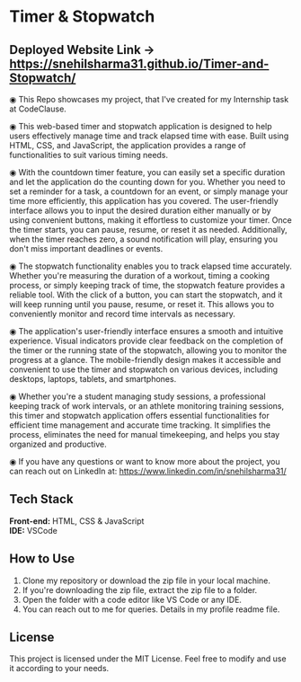 # Timer & Stopwatch

## Deployed Website Link -> https://snehilsharma31.github.io/Timer-and-Stopwatch/

◉ This Repo showcases my project, that I've created for my Internship task at CodeClause.

◉ This web-based timer and stopwatch application is designed to help users effectively manage time and track elapsed time with ease. Built using HTML, CSS, and JavaScript, the application provides a range of functionalities to suit various timing needs.

◉ With the countdown timer feature, you can easily set a specific duration and let the application do the counting down for you. Whether you need to set a reminder for a task, a countdown for an event, or simply manage your time more efficiently, this application has you covered. The user-friendly interface allows you to input the desired duration either manually or by using convenient buttons, making it effortless to customize your timer. Once the timer starts, you can pause, resume, or reset it as needed. Additionally, when the timer reaches zero, a sound notification will play, ensuring you don't miss important deadlines or events.

◉ The stopwatch functionality enables you to track elapsed time accurately. Whether you're measuring the duration of a workout, timing a cooking process, or simply keeping track of time, the stopwatch feature provides a reliable tool. With the click of a button, you can start the stopwatch, and it will keep running until you pause, resume, or reset it. This allows you to conveniently monitor and record time intervals as necessary.

◉ The application's user-friendly interface ensures a smooth and intuitive experience. Visual indicators provide clear feedback on the completion of the timer or the running state of the stopwatch, allowing you to monitor the progress at a glance. The mobile-friendly design makes it accessible and convenient to use the timer and stopwatch on various devices, including desktops, laptops, tablets, and smartphones.

◉ Whether you're a student managing study sessions, a professional keeping track of work intervals, or an athlete monitoring training sessions, this timer and stopwatch application offers essential functionalities for efficient time management and accurate time tracking. It simplifies the process, eliminates the need for manual timekeeping, and helps you stay organized and productive.

◉ If you have any questions or want to know more about the project, you can reach out on LinkedIn at: https://www.linkedin.com/in/snehilsharma31/

## Tech Stack

**Front-end:** HTML, CSS & JavaScript <br>
**IDE:** VSCode

## How to Use
1. Clone my repository or download the zip file in your local machine.
2. If you're downloading the zip file, extract the zip file to a folder.
3. Open the folder with a code editor like VS Code or any IDE.
4. You can reach out to me for queries. Details in my profile readme file.

## License
This project is licensed under the MIT License. Feel free to modify and use it according to your needs.
